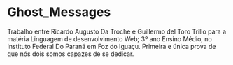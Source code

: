# Ghost_Messages

Trabalho entre Ricardo Augusto Da Troche e Guillermo del Toro Trillo para a matéria Linguagem de desenvolvimento Web; 3º ano Ensino Médio, no Instituto Federal Do Paraná em Foz do Iguaçu. Primeira e única prova de que nós dois somos capazes de se dedicar.
